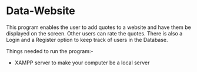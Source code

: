 # Data-Website
This program enables the user to add quotes to a website and have them be displayed on the screen. Other users can rate the quotes. There is also a Login and a Register option to keep track of users in the Database.

Things needed to run the program:-
  - XAMPP server to make your computer be a local server
